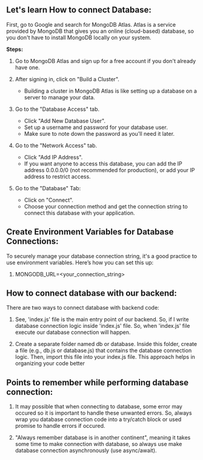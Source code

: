 ## Let's learn How to connect Database:
First, go to Google and search for MongoDB Atlas. Atlas is a service provided by MongoDB that gives you an online (cloud-based) database, so you don't have to install MongoDB locally on your system.

**Steps:**
1. Go to MongoDB Atlas and sign up for a free account if you don't already have one.

2. After signing in, click on "Build a Cluster".
    - Building a cluster in MongoDB Atlas is like setting up a database on a server to manage your data.

3. Go to the "Database Access" tab.
    - Click "Add New Database User".
    - Set up a username and password for your database user.
    - Make sure to note down the password as you'll need it later.

4. Go to the "Network Access" tab.
    - Click "Add IP Address".
    - If you want anyone to access this database, you can add the IP address 0.0.0.0/0 (not recommended for production), or add your IP address to restrict access.

5. Go to the "Database" Tab:
    - Click on "Connect".
    - Choose your connection method and get the connection string to connect this database with your application.

## Create Environment Variables for Database Connections:
To securely manage your database connection string, it's a good practice to use environment variables. Here’s how you can set this up:
1. MONGODB_URL=<your_connection_string>

## How to connect database with our backend:
There are two ways to connect database with backend code:
1. See, 'index.js' file is the main entry point of our backend. So, if I write database connection logic inside 'index.js' file. So, when 'index.js' file execute our database connection will happen.

2. Create a separate folder named db or database. Inside this folder, create a file (e.g., db.js or database.js) that contains the database connection logic. Then, import this file into your index.js file. This approach helps in organizing your code better

## Points to remember while performing database connection: 
1. It may possible that when connecting to database, some error may occured so it is important to handle these unwanted errors. So, always wrap you database connection code into a try/catch block or used promise to handle errors if occured.

2. "Always remember database is in another continent", meaning it takes some time to make connection with database, so always use make database connection asynchronously (use async/await).
